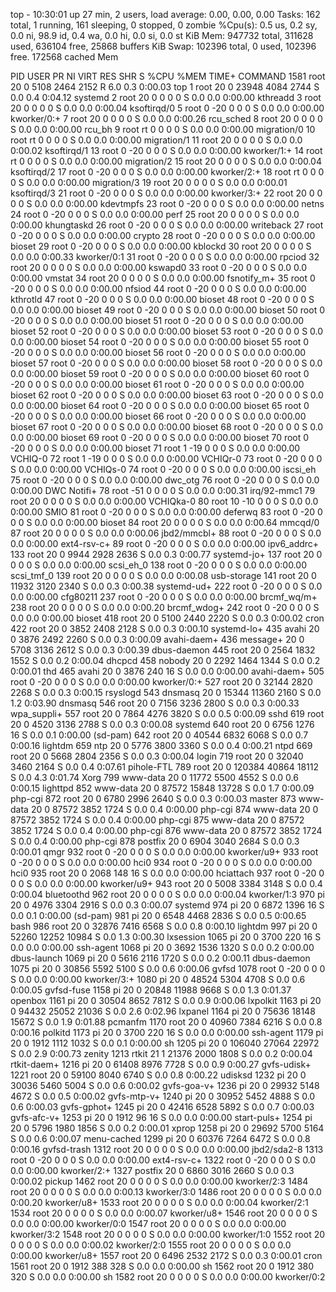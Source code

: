 top - 10:30:01 up 27 min,  2 users,  load average: 0.00, 0.00, 0.00
Tasks: 162 total,   1 running, 161 sleeping,   0 stopped,   0 zombie
%Cpu(s):  0.5 us,  0.2 sy,  0.0 ni, 98.9 id,  0.4 wa,  0.0 hi,  0.0 si,  0.0 st
KiB Mem:    947732 total,   311628 used,   636104 free,    25868 buffers
KiB Swap:   102396 total,        0 used,   102396 free.   172568 cached Mem

  PID USER      PR  NI    VIRT    RES    SHR S  %CPU %MEM     TIME+ COMMAND
 1581 root      20   0    5108   2464   2152 R   6.0  0.3   0:00.03 top
    1 root      20   0   23948   4084   2744 S   0.0  0.4   0:04.12 systemd
    2 root      20   0       0      0      0 S   0.0  0.0   0:00.00 kthreadd
    3 root      20   0       0      0      0 S   0.0  0.0   0:00.04 ksoftirqd/0
    5 root       0 -20       0      0      0 S   0.0  0.0   0:00.00 kworker/0:+
    7 root      20   0       0      0      0 S   0.0  0.0   0:00.26 rcu_sched
    8 root      20   0       0      0      0 S   0.0  0.0   0:00.00 rcu_bh
    9 root      rt   0       0      0      0 S   0.0  0.0   0:00.00 migration/0
   10 root      rt   0       0      0      0 S   0.0  0.0   0:00.00 migration/1
   11 root      20   0       0      0      0 S   0.0  0.0   0:00.02 ksoftirqd/1
   13 root       0 -20       0      0      0 S   0.0  0.0   0:00.00 kworker/1:+
   14 root      rt   0       0      0      0 S   0.0  0.0   0:00.00 migration/2
   15 root      20   0       0      0      0 S   0.0  0.0   0:00.04 ksoftirqd/2
   17 root       0 -20       0      0      0 S   0.0  0.0   0:00.00 kworker/2:+
   18 root      rt   0       0      0      0 S   0.0  0.0   0:00.00 migration/3
   19 root      20   0       0      0      0 S   0.0  0.0   0:00.01 ksoftirqd/3
   21 root       0 -20       0      0      0 S   0.0  0.0   0:00.00 kworker/3:+
   22 root      20   0       0      0      0 S   0.0  0.0   0:00.00 kdevtmpfs
   23 root       0 -20       0      0      0 S   0.0  0.0   0:00.00 netns
   24 root       0 -20       0      0      0 S   0.0  0.0   0:00.00 perf
   25 root      20   0       0      0      0 S   0.0  0.0   0:00.00 khungtaskd
   26 root       0 -20       0      0      0 S   0.0  0.0   0:00.00 writeback
   27 root       0 -20       0      0      0 S   0.0  0.0   0:00.00 crypto
   28 root       0 -20       0      0      0 S   0.0  0.0   0:00.00 bioset
   29 root       0 -20       0      0      0 S   0.0  0.0   0:00.00 kblockd
   30 root      20   0       0      0      0 S   0.0  0.0   0:00.33 kworker/0:1
   31 root       0 -20       0      0      0 S   0.0  0.0   0:00.00 rpciod
   32 root      20   0       0      0      0 S   0.0  0.0   0:00.00 kswapd0
   33 root       0 -20       0      0      0 S   0.0  0.0   0:00.00 vmstat
   34 root      20   0       0      0      0 S   0.0  0.0   0:00.00 fsnotify_m+
   35 root       0 -20       0      0      0 S   0.0  0.0   0:00.00 nfsiod
   44 root       0 -20       0      0      0 S   0.0  0.0   0:00.00 kthrotld
   47 root       0 -20       0      0      0 S   0.0  0.0   0:00.00 bioset
   48 root       0 -20       0      0      0 S   0.0  0.0   0:00.00 bioset
   49 root       0 -20       0      0      0 S   0.0  0.0   0:00.00 bioset
   50 root       0 -20       0      0      0 S   0.0  0.0   0:00.00 bioset
   51 root       0 -20       0      0      0 S   0.0  0.0   0:00.00 bioset
   52 root       0 -20       0      0      0 S   0.0  0.0   0:00.00 bioset
   53 root       0 -20       0      0      0 S   0.0  0.0   0:00.00 bioset
   54 root       0 -20       0      0      0 S   0.0  0.0   0:00.00 bioset
   55 root       0 -20       0      0      0 S   0.0  0.0   0:00.00 bioset
   56 root       0 -20       0      0      0 S   0.0  0.0   0:00.00 bioset
   57 root       0 -20       0      0      0 S   0.0  0.0   0:00.00 bioset
   58 root       0 -20       0      0      0 S   0.0  0.0   0:00.00 bioset
   59 root       0 -20       0      0      0 S   0.0  0.0   0:00.00 bioset
   60 root       0 -20       0      0      0 S   0.0  0.0   0:00.00 bioset
   61 root       0 -20       0      0      0 S   0.0  0.0   0:00.00 bioset
   62 root       0 -20       0      0      0 S   0.0  0.0   0:00.00 bioset
   63 root       0 -20       0      0      0 S   0.0  0.0   0:00.00 bioset
   64 root       0 -20       0      0      0 S   0.0  0.0   0:00.00 bioset
   65 root       0 -20       0      0      0 S   0.0  0.0   0:00.00 bioset
   66 root       0 -20       0      0      0 S   0.0  0.0   0:00.00 bioset
   67 root       0 -20       0      0      0 S   0.0  0.0   0:00.00 bioset
   68 root       0 -20       0      0      0 S   0.0  0.0   0:00.00 bioset
   69 root       0 -20       0      0      0 S   0.0  0.0   0:00.00 bioset
   70 root       0 -20       0      0      0 S   0.0  0.0   0:00.00 bioset
   71 root       1 -19       0      0      0 S   0.0  0.0   0:00.00 VCHIQ-0
   72 root       1 -19       0      0      0 S   0.0  0.0   0:00.00 VCHIQr-0
   73 root       0 -20       0      0      0 S   0.0  0.0   0:00.00 VCHIQs-0
   74 root       0 -20       0      0      0 S   0.0  0.0   0:00.00 iscsi_eh
   75 root       0 -20       0      0      0 S   0.0  0.0   0:00.00 dwc_otg
   76 root       0 -20       0      0      0 S   0.0  0.0   0:00.00 DWC Notifi+
   78 root     -51   0       0      0      0 S   0.0  0.0   0:00.31 irq/92-mmc1
   79 root      20   0       0      0      0 S   0.0  0.0   0:00.00 VCHIQka-0
   80 root      10 -10       0      0      0 S   0.0  0.0   0:00.00 SMIO
   81 root       0 -20       0      0      0 S   0.0  0.0   0:00.00 deferwq
   83 root       0 -20       0      0      0 S   0.0  0.0   0:00.00 bioset
   84 root      20   0       0      0      0 S   0.0  0.0   0:00.64 mmcqd/0
   87 root      20   0       0      0      0 S   0.0  0.0   0:00.06 jbd2/mmcbl+
   88 root       0 -20       0      0      0 S   0.0  0.0   0:00.00 ext4-rsv-c+
   89 root       0 -20       0      0      0 S   0.0  0.0   0:00.00 ipv6_addrc+
  133 root      20   0    9944   2928   2636 S   0.0  0.3   0:00.77 systemd-jo+
  137 root      20   0       0      0      0 S   0.0  0.0   0:00.00 scsi_eh_0
  138 root       0 -20       0      0      0 S   0.0  0.0   0:00.00 scsi_tmf_0
  139 root      20   0       0      0      0 S   0.0  0.0   0:00.08 usb-storage
  141 root      20   0   11932   3120   2340 S   0.0  0.3   0:00.38 systemd-ud+
  222 root       0 -20       0      0      0 S   0.0  0.0   0:00.00 cfg80211
  237 root       0 -20       0      0      0 S   0.0  0.0   0:00.00 brcmf_wq/m+
  238 root      20   0       0      0      0 S   0.0  0.0   0:00.20 brcmf_wdog+
  242 root       0 -20       0      0      0 S   0.0  0.0   0:00.00 bioset
  418 root      20   0    5100   2440   2220 S   0.0  0.3   0:00.02 cron
  422 root      20   0    3852   2408   2128 S   0.0  0.3   0:00.10 systemd-lo+
  435 avahi     20   0    3876   2492   2260 S   0.0  0.3   0:00.09 avahi-daem+
  436 message+  20   0    5708   3136   2612 S   0.0  0.3   0:00.39 dbus-daemon
  445 root      20   0    2564   1832   1552 S   0.0  0.2   0:00.04 dhcpcd
  458 nobody    20   0    2292   1464   1344 S   0.0  0.2   0:00.01 thd
  465 avahi     20   0    3876    240     16 S   0.0  0.0   0:00.00 avahi-daem+
  505 root       0 -20       0      0      0 S   0.0  0.0   0:00.00 kworker/0:+
  527 root      20   0   32144   2820   2268 S   0.0  0.3   0:00.15 rsyslogd
  543 dnsmasq   20   0   15344  11360   2160 S   0.0  1.2   0:03.90 dnsmasq
  546 root      20   0    7156   3236   2800 S   0.0  0.3   0:00.33 wpa_suppli+
  557 root      20   0    7864   4276   3820 S   0.0  0.5   0:00.09 sshd
  619 root      20   0    4520   3136   2788 S   0.0  0.3   0:00.08 systemd
  640 root      20   0    6756   1276     16 S   0.0  0.1   0:00.00 (sd-pam)
  642 root      20   0   40544   6832   6068 S   0.0  0.7   0:00.16 lightdm
  659 ntp       20   0    5776   3800   3360 S   0.0  0.4   0:00.21 ntpd
  669 root      20   0    5668   2804   2356 S   0.0  0.3   0:00.04 login
  719 root      20   0   32040   3460   2164 S   0.0  0.4   0:07.61 pihole-FTL
  789 root      20   0  120384  40864  18112 S   0.0  4.3   0:01.74 Xorg
  799 www-data  20   0   11772   5500   4552 S   0.0  0.6   0:00.15 lighttpd
  852 www-data  20   0   87572  15848  13728 S   0.0  1.7   0:00.09 php-cgi
  872 root      20   0    6780   2996   2640 S   0.0  0.3   0:00.03 master
  873 www-data  20   0   87572   3852   1724 S   0.0  0.4   0:00.00 php-cgi
  874 www-data  20   0   87572   3852   1724 S   0.0  0.4   0:00.00 php-cgi
  875 www-data  20   0   87572   3852   1724 S   0.0  0.4   0:00.00 php-cgi
  876 www-data  20   0   87572   3852   1724 S   0.0  0.4   0:00.00 php-cgi
  878 postfix   20   0    6904   3040   2684 S   0.0  0.3   0:00.01 qmgr
  932 root       0 -20       0      0      0 S   0.0  0.0   0:00.00 kworker/u9+
  933 root       0 -20       0      0      0 S   0.0  0.0   0:00.00 hci0
  934 root       0 -20       0      0      0 S   0.0  0.0   0:00.00 hci0
  935 root      20   0    2068    148     16 S   0.0  0.0   0:00.00 hciattach
  937 root       0 -20       0      0      0 S   0.0  0.0   0:00.00 kworker/u9+
  943 root      20   0    5008   3384   3148 S   0.0  0.4   0:00.04 bluetoothd
  962 root      20   0       0      0      0 S   0.0  0.0   0:00.04 kworker/1:3
  970 pi        20   0    4976   3304   2916 S   0.0  0.3   0:00.07 systemd
  974 pi        20   0    6872   1396     16 S   0.0  0.1   0:00.00 (sd-pam)
  981 pi        20   0    6548   4468   2836 S   0.0  0.5   0:00.65 bash
  986 root      20   0   32876   7416   6568 S   0.0  0.8   0:00.10 lightdm
  997 pi        20   0   52260  12252  10984 S   0.0  1.3   0:00.30 lxsession
 1065 pi        20   0    3700    220     16 S   0.0  0.0   0:00.00 ssh-agent
 1068 pi        20   0    3692   1536   1320 S   0.0  0.2   0:00.00 dbus-launch
 1069 pi        20   0    5616   2116   1720 S   0.0  0.2   0:00.11 dbus-daemon
 1075 pi        20   0   30856   5592   5100 S   0.0  0.6   0:00.06 gvfsd
 1078 root       0 -20       0      0      0 S   0.0  0.0   0:00.00 kworker/3:+
 1080 pi        20   0   48524   5304   4708 S   0.0  0.6   0:00.05 gvfsd-fuse
 1158 pi        20   0   20848  11988   9668 S   0.0  1.3   0:01.37 openbox
 1161 pi        20   0   30504   8652   7812 S   0.0  0.9   0:00.06 lxpolkit
 1163 pi        20   0   94432  25052  21036 S   0.0  2.6   0:02.96 lxpanel
 1164 pi        20   0   75636  18148  15672 S   0.0  1.9   0:01.88 pcmanfm
 1170 root      20   0   40960   7384   6216 S   0.0  0.8   0:00.16 polkitd
 1173 pi        20   0    3700    220     16 S   0.0  0.0   0:00.00 ssh-agent
 1179 pi        20   0    1912   1112   1032 S   0.0  0.1   0:00.00 sh
 1205 pi        20   0  106040  27064  22972 S   0.0  2.9   0:00.73 zenity
 1213 rtkit     21   1   21376   2000   1808 S   0.0  0.2   0:00.04 rtkit-daem+
 1216 pi        20   0   61408   8976   7728 S   0.0  0.9   0:00.27 gvfs-udisk+
 1221 root      20   0   59100   8040   6740 S   0.0  0.8   0:00.22 udisksd
 1232 pi        20   0   30036   5460   5004 S   0.0  0.6   0:00.02 gvfs-goa-v+
 1236 pi        20   0   29932   5148   4672 S   0.0  0.5   0:00.02 gvfs-mtp-v+
 1240 pi        20   0   30952   5452   4888 S   0.0  0.6   0:00.03 gvfs-gphot+
 1245 pi        20   0   42416   6528   5892 S   0.0  0.7   0:00.03 gvfs-afc-v+
 1253 pi        20   0    1912     96     16 S   0.0  0.0   0:00.00 start-puls+
 1254 pi        20   0    5796   1980   1856 S   0.0  0.2   0:00.01 xprop
 1258 pi        20   0   29692   5700   5164 S   0.0  0.6   0:00.07 menu-cached
 1299 pi        20   0   60376   7264   6472 S   0.0  0.8   0:00.16 gvfsd-trash
 1312 root      20   0       0      0      0 S   0.0  0.0   0:00.00 jbd2/sda2-8
 1313 root       0 -20       0      0      0 S   0.0  0.0   0:00.00 ext4-rsv-c+
 1322 root       0 -20       0      0      0 S   0.0  0.0   0:00.00 kworker/2:+
 1327 postfix   20   0    6860   3016   2660 S   0.0  0.3   0:00.02 pickup
 1462 root      20   0       0      0      0 S   0.0  0.0   0:00.00 kworker/2:3
 1484 root      20   0       0      0      0 S   0.0  0.0   0:00.13 kworker/3:0
 1486 root      20   0       0      0      0 S   0.0  0.0   0:00.20 kworker/u8+
 1533 root      20   0       0      0      0 S   0.0  0.0   0:00.04 kworker/2:1
 1534 root      20   0       0      0      0 S   0.0  0.0   0:00.07 kworker/u8+
 1546 root      20   0       0      0      0 S   0.0  0.0   0:00.00 kworker/0:0
 1547 root      20   0       0      0      0 S   0.0  0.0   0:00.00 kworker/3:2
 1548 root      20   0       0      0      0 S   0.0  0.0   0:00.00 kworker/1:0
 1552 root      20   0       0      0      0 S   0.0  0.0   0:00.02 kworker/2:0
 1555 root      20   0       0      0      0 S   0.0  0.0   0:00.00 kworker/u8+
 1557 root      20   0    6496   2532   2172 S   0.0  0.3   0:00.01 cron
 1561 root      20   0    1912    388    328 S   0.0  0.0   0:00.00 sh
 1562 root      20   0    1912    380    320 S   0.0  0.0   0:00.00 sh
 1582 root      20   0       0      0      0 S   0.0  0.0   0:00.00 kworker/0:2
